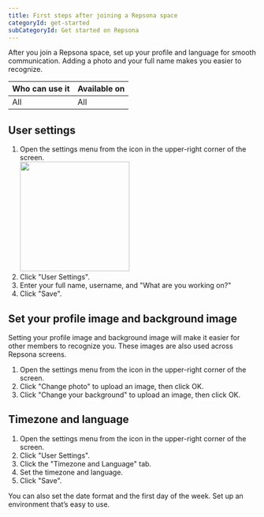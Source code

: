 ```yaml
---
title: First steps after joining a Repsona space
categoryId: get-started
subCategoryId: Get started on Repsona
---
```


After you join a Repsona space, set up your profile and language for smooth communication. Adding a photo and your full name makes you easier to recognize.

|Who can use it|Available on|
|---|---|
|All|All|

## User settings

1. Open the settings menu from the icon in the upper-right corner of the screen.<br><img src="/images/help/menu-button.png" width="222">
2. Click "User Settings".
3. Enter your full name, username, and "What are you working on?"
4. Click "Save".

## Set your profile image and background image

Setting your profile image and background image will make it easier for other members to recognize you. These images are also used across Repsona screens.

1. Open the settings menu from the icon in the upper-right corner of the screen.
2. Click "Change photo" to upload an image, then click OK.
3. Click "Change your background" to upload an image, then click OK.

## Timezone and language

1. Open the settings menu from the icon in the upper-right corner of the screen.
1. Click "User Settings".
1. Click the "Timezone and Language" tab.
1. Set the timezone and language.
1. Click "Save".

You can also set the date format and the first day of the week. Set up an environment that’s easy to use.
